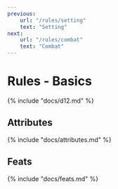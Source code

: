 ```yaml
---
previous:
    url: "/rules/setting"
    text: "Setting"
next:
    url: "/rules/combat"
    text: "Combat"
---
```


# Rules - Basics

{% include "docs/d12.md" %}

## Attributes

{% include "docs/attributes.md" %}

## Feats

{% include "docs/feats.md" %}